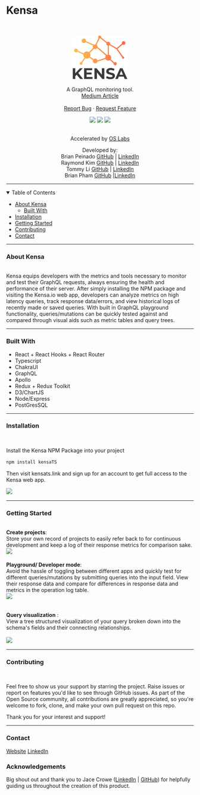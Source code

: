 # Kensa

<br />
<p align="center">
  <a href="https://github.com/oslabs-beta/kensa">
    <img src="./src/assets/Kensa_cropped.png" alt="Logo" height="120">
  </a>

  <!-- <h3 align="center">Kensa</h3> -->

<p align="center">
    A GraphQL monitoring tool. <br />
  <a href="https://medium.com/@raygkim/kensa-8cdecfae73af">Medium Article</a>
    <br />
    <!-- <a href="https://github.com/oslabs-beta/kensa"><strong>Explore the docs »</strong></a> -->
    <br />
    <a href="https://github.com/oslabs-beta/kensa/issues">Report Bug</a>
    ·
    <a href="https://github.com/oslabs-beta/kensa/issues">Request Feature</a>
  

<div align="center">
  <a href="https://github.com/brianhip/kensats/blob/main/LICENSE"><img src="https://img.shields.io/badge/License-MIT-yellow.svg" /></a>
  <a href="https://github.com/oslabs-beta/kensa/issues"><img src="https://img.shields.io/badge/contributions-welcome-brightgreen.svg?style=flat)](https://github.com/dwyl/esta/issues"/></a>
  <a href="https://github.com/oslabs-beta/kensa/issues"><img src="https://travis-ci.org/boennemann/badges.svg?branch=master" /></a>

  </div>

<div align="center">
<br />

Accelerated by [OS Labs](https://github.com/open-source-labs)
<br />

Developed by:<br />
Brian Peinado [GitHub](https://github.com/brianhip) | [LinkedIn](https://www.linkedin.com/in/brian-peinado/) <br />
Raymond Kim [GitHub](https://github.com/raymonnd) | [LinkedIn](https://www.linkedin.com/in/raymond-kim0) 
  <br />
Tommy Li [GitHub](https://github.com/tommyli97) | [LinkedIn](https://www.linkedin.com/in/tommyli10)
  <br />
Brian Pham [GitHub](https://github.com/brpham13) |[LinkedIn](https://www.linkedin.com/in/brpham13) 
  <br />

</div>

</p>

<hr>
<!-- TABLE OF CONTENTS -->
<details open="open">
  <summary>Table of Contents</summary>
  <ul>
    <li>
      <a href="#about-the-project">About Kensa</a>
      <ul>
        <li><a href="#built-with">Built With</a></li>
      </ul>
    </li>
    <li><a href="#installation">Installation</a></li>
    <li>
      <a href="#getting-started">Getting Started</a></li>
    </li>
    <li><a href="#contributing">Contributing</a></li>
    <li><a href="#contact">Contact</a></li>
  </ul>
</details>

<hr>

### About Kensa

<br />
Kensa equips developers with the metrics and tools necessary to monitor and test their GraphQL requests, always ensuring the health and performance of their server. After simply installing the NPM package and visiting the Kensa.io web app, developers can analyze metrics on high latency queries, track response data/errors, and view historical logs of recently made or saved queries. With built in GraphQL playground functionality, queries/mutations can be quickly tested against and compared through visual aids such as metric tables and query trees.

<hr>

### Built With

<ul>
<li>React + React Hooks + React Router</li>
<li>Typescript</li>
<li>ChakraUI</li>
<li>GraphQL</li>
<li>Apollo</li>
<li>Redux + Redux Toolkit</li>
<li>D3/ChartJS</li>
<li>Node/Express</li>
<li>PostGresSQL</li>
</ul>

<hr>

### Installation

<br />

Install the Kensa NPM Package into your project

```sh
npm install kensaTS
```

Then visit kensats.link and sign up for an account to get full access to the Kensa web app.

<a href="https://www.loom.com/share/b56225773efb488d91ba52d632fe8d46">
    <img style="max-width:400px;" src="https://cdn.loom.com/sessions/thumbnails/b56225773efb488d91ba52d632fe8d46-1668035682296.gif">
  </a>

<hr>

### Getting Started

<br />
<strong>Create projects</strong>: <br />
Store your own record of projects to easily refer back to for continuous development and keep a log of their response metrics for comparison sake.
<br />
<a href="https://www.loom.com/share/824b6dc1183f4ee88fa75610fdfc6ce5">
    <img style="max-width:400px;" src="https://cdn.loom.com/sessions/thumbnails/824b6dc1183f4ee88fa75610fdfc6ce5-1668036068278.gif">
  </a>
<br />
<br />
<strong>Playground/ Developer mode</strong>:<br />
Avoid the hassle of toggling between different apps and quickly test for different queries/mutations by submitting queries into the input field. View their response data and compare for differences in response data and metrics in the operation log table.
<br />
<a href="https://www.loom.com/share/ba290183644b482baa6bdabe7f2a470f">
    <img style="max-width:400px;" src="https://cdn.loom.com/sessions/thumbnails/ba290183644b482baa6bdabe7f2a470f-1668102743402.gif">
  </a>
  <br />
<br />

<strong>Query visualization</strong> :<br />
View a tree structured visualization of your query broken down into the schema's fields and their connecting relationships.<br />
<br />
<a href="https://www.loom.com/share/488aac54c9a040feb09ef6cbdc9c4b5b">
<img style="max-width:400px;" src="https://cdn.loom.com/sessions/thumbnails/488aac54c9a040feb09ef6cbdc9c4b5b-1668101759241.gif">
</a>

<hr>

### Contributing

<br />

Feel free to show us your support by starring the project.
Raise issues or report on features you'd like to see through GitHub issues.
As part of the Open Source community, all contributions are greatly appreciated, so you're welcome to fork, clone, and make your own pull request on this repo.

Thank you for your interest and support!

<hr>

### Contact

<a href="https://kensats.link">Website</a>
<a href="">LinkedIn</a>

### Acknowledgements

Big shout out and thank you to Jace Crowe (<a href="https://www.linkedin.com/in/jacecrowe/">LinkedIn</a> | <a href="https://github.com/JaceCrowe">GitHub</a>) for helpfully guiding us throughout the creation of this product. 
